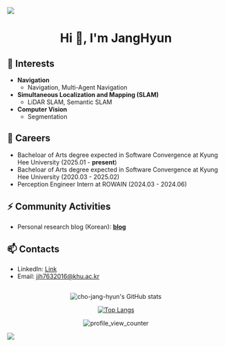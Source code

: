<div>
<img src="https://capsule-render.vercel.app/api?type=waving&color=BDBDC8&height=80&section=header" />

<h1 align="center">Hi 👋, I'm JangHyun</h1>

## 🌱 Interests
- **Navigation**
  - Navigation, Multi-Agent Navigation
- **Simultaneous Localization and Mapping (SLAM)**
  - LiDAR SLAM, Semantic SLAM
- **Computer Vision**
  - Segmentation


## 🔭 Careers
- Bacheloar of Arts degree expected in Software Convergence at Kyung Hee University (2025.01 - **present**)
- Bacheloar of Arts degree expected in Software Convergence at Kyung Hee University (2020.03 - 2025.02)
- Perception Engineer Intern at ROWAIN (2024.03 - 2024.06)

## ⚡ Community Activities
- Personal research blog (Korean): [**blog**](https://priceless-hyun.tistory.com/)

## 📫 Contacts
- LinkedIn: [Link](https://www.linkedin.com/in/janghyun-cho/)
- Email: jjh7632016@khu.ac.kr

##

<div align="center">

  ![cho-jang-hyun's GitHub stats](https://github-readme-stats.vercel.app/api?username=cho-jang-hyun&count_private=true&show_icons=true)

  [![Top Langs](https://github-readme-stats.vercel.app/api/top-langs/?username=cho-jang-hyun&exclude_repo=cho-jang-hyun.github.io,cho-jang-hyun.github.io-legacyblog_source,cho-jang-hyun,&layout=compact)](https://github.com/anuraghazra/github-readme-stats)

  ![profile_view_counter](https://komarev.com/ghpvc/?username=cho-jang-hyun)
</div>

<img src="https://capsule-render.vercel.app/api?type=waving&color=BDBDC8&height=80&section=footer" />
</div>
